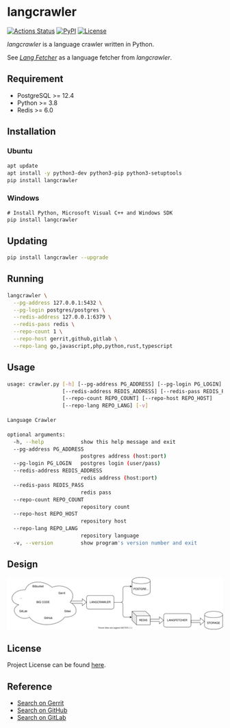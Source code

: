 # langcrawler

[![Actions Status](https://github.com/craftslab/langcrawler/workflows/CI/badge.svg?branch=master&event=push)](https://github.com/craftslab/langcrawler/actions?query=workflow%3ACI)
[![PyPI](https://img.shields.io/pypi/v/langcrawler.svg?color=brightgreen)](https://pypi.org/project/langcrawler/)
[![License](https://img.shields.io/github/license/craftslab/langcrawler.svg?color=brightgreen)](https://github.com/craftslab/langcrawler/blob/master/LICENSE)



*langcrawler* is a language crawler written in Python.

See *[Lang Fetcher](https://github.com/craftslab/langfetcher/)* as a language fetcher from *langcrawler*.



## Requirement

- PostgreSQL >= 12.4
- Python >= 3.8
- Redis >= 6.0



## Installation

### Ubuntu

```bash
apt update
apt install -y python3-dev python3-pip python3-setuptools
pip install langcrawler
```

### Windows

```
# Install Python, Microsoft Visual C++ and Windows SDK
pip install langcrawler
```



## Updating

```bash
pip install langcrawler --upgrade
```



## Running

```bash
langcrawler \
  --pg-address 127.0.0.1:5432 \
  --pg-login postgres/postgres \
  --redis-address 127.0.0.1:6379 \
  --redis-pass redis \
  --repo-count 1 \
  --repo-host gerrit,github,gitlab \
  --repo-lang go,javascript,php,python,rust,typescript
```



## Usage

```bash
usage: crawler.py [-h] [--pg-address PG_ADDRESS] [--pg-login PG_LOGIN]
                  [--redis-address REDIS_ADDRESS] [--redis-pass REDIS_PASS]
                  [--repo-count REPO_COUNT] [--repo-host REPO_HOST]
                  [--repo-lang REPO_LANG] [-v]

Language Crawler

optional arguments:
  -h, --help            show this help message and exit
  --pg-address PG_ADDRESS
                        postgres address (host:port)
  --pg-login PG_LOGIN   postgres login (user/pass)
  --redis-address REDIS_ADDRESS
                        redis address (host:port)
  --redis-pass REDIS_PASS
                        redis pass
  --repo-count REPO_COUNT
                        repository count
  --repo-host REPO_HOST
                        repository host
  --repo-lang REPO_LANG
                        repository language
  -v, --version         show program's version number and exit
```



## Design

![design](design.svg)



## License

Project License can be found [here](https://github.com/craftslab/langcrawler/blob/master/LICENSE).



## Reference

- [Search on Gerrit](https://gerrit-documentation.storage.googleapis.com/Documentation/3.2.3/rest-api.html)
- [Search on GitHub](https://developer.github.com/v3/search/)
- [Search on GitLab](https://docs.gitlab.com/ee/api/api_resources.html)
